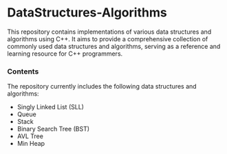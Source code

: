 # DataStructures-Algorithms
This repository contains implementations of various data structures and algorithms using C++. It aims to provide a comprehensive collection of commonly used data structures and algorithms, serving as a reference and learning resource for C++ programmers.

### Contents
The repository currently includes the following data structures and algorithms:

- Singly Linked List (SLL)
- Queue
- Stack
- Binary Search Tree (BST)
- AVL Tree
- Min Heap
